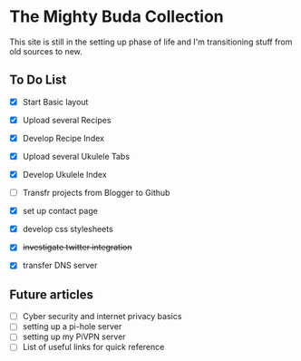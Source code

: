 # The Mighty Buda Collection

This site is still in the setting up phase of life and I'm transitioning stuff from old sources to new.

## To Do List

- [x] Start Basic layout
- [x] Upload several Recipes
- [x] Develop Recipe Index
- [x] Upload several Ukulele Tabs
- [x] Develop Ukulele Index
- [ ] Transfr projects from Blogger to Github
- [x] set up contact page
- [x] develop css stylesheets
- [x] ~~investigate twitter integration~~
- [x] transfer DNS server


## Future articles

- [ ] Cyber security and internet privacy basics
- [ ] setting up a pi-hole server
- [ ] setting up my PiVPN server
- [ ] List of useful links for quick reference
